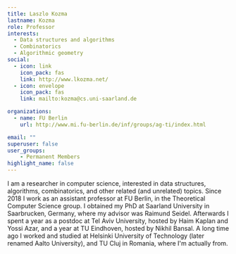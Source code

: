 ```yaml
---
title: Laszlo Kozma
lastname: Kozma
role: Professor
interests:
  - Data structures and algorithms
  - Combinatorics
  - Algorithmic geometry
social:
  - icon: link
    icon_pack: fas
    link: http://www.lkozma.net/
  - icon: envelope
    icon_pack: fas
    link: mailto:kozma@cs.uni-saarland.de

organizations:
  - name: FU Berlin
    url: http://www.mi.fu-berlin.de/inf/groups/ag-ti/index.html

email: ""
superuser: false
user_groups:
	- Permanent Members
highlight_name: false
---
```


I am a researcher in computer science, interested in data structures, algorithms, combinatorics, and other related (and unrelated) topics. Since 2018 I work as an assistant professor at FU Berlin, in the Theoretical Computer Science group.
I obtained my PhD at Saarland University in Saarbrucken, Germany, where my advisor was Raimund Seidel. Afterwards I spent a year as a postdoc at Tel Aviv University, hosted by Haim Kaplan and Yossi Azar, and a year at TU Eindhoven, hosted by Nikhil Bansal. A long time ago I worked and studied at Helsinki University of Technology (later renamed Aalto University), and TU Cluj in Romania, where I'm actually from.